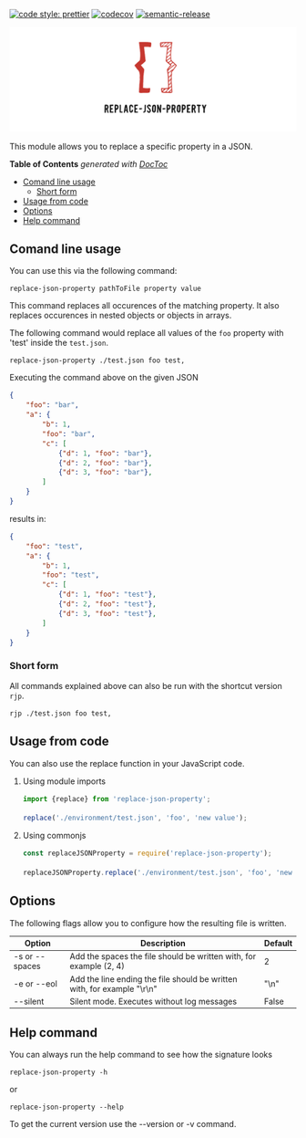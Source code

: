 

[![code style: prettier](https://img.shields.io/badge/code_style-prettier-ff69b4.svg?style=flat-square)](https://github.com/prettier/prettier)
[![codecov](https://codecov.io/gh/kreuzerk/replace-json-property/branch/master/graph/badge.svg)](https://codecov.io/gh/kreuzerk/replace-json-property)
[![semantic-release](https://img.shields.io/badge/%20%20%F0%9F%93%A6%F0%9F%9A%80-semantic--release-e10079.svg)](https://github.com/semantic-release/semantic-release)

![Logo](https://raw.githubusercontent.com/kreuzerk/replace-json-property/master/assets/logo.png)

This module allows you to replace a specific property in a JSON.

<!-- START doctoc generated TOC please keep comment here to allow auto update -->
<!-- DON'T EDIT THIS SECTION, INSTEAD RE-RUN doctoc TO UPDATE -->
**Table of Contents**  *generated with [DocToc](https://github.com/thlorenz/doctoc)*

- [Comand line usage](#comand-line-usage)
  - [Short form](#short-form)
- [Usage from code](#usage-from-code)
- [Options](#options)
- [Help command](#help-command)

<!-- END doctoc generated TOC please keep comment here to allow auto update -->

## Comand line usage

You can use this via the following command:

```
replace-json-property pathToFile property value
```

This command replaces all occurences of the matching property. It also replaces
occurences in nested objects or objects in arrays.

The following command would replace all values of the `foo` property with 'test' inside the `test.json`.
```
replace-json-property ./test.json foo test,
```
Executing the command above on the given JSON
```json
{
    "foo": "bar",
    "a": {
        "b": 1,
        "foo": "bar",
        "c": [
            {"d": 1, "foo": "bar"},
            {"d": 2, "foo": "bar"},
            {"d": 3, "foo": "bar"},
        ]
    }
}
```
results in:

```json
{
    "foo": "test",
   	"a": {
        "b": 1,
        "foo": "test",
        "c": [
            {"d": 1, "foo": "test"},
            {"d": 2, "foo": "test"},
            {"d": 3, "foo": "test"},
        ]
    }
}
```
### Short form

All commands explained above can also be run with the shortcut version `rjp`.
```
rjp ./test.json foo test,
```



## Usage from code

You can also use the replace function in your JavaScript code.

1. Using module imports

   ```javascript
   import {replace} from 'replace-json-property';
   
   replace('./environment/test.json', 'foo', 'new value');
   ```

2. Using commonjs

   ```javascript
   const replaceJSONProperty = require('replace-json-property');
   
   replaceJSONProperty.replace('./environment/test.json', 'foo', 'new value');
   ```

   

## Options

The following flags allow you to configure how the resulting file is written.

| Option | Description | Default |
| ------------- | ------------- |-----|
| -s or --spaces  | Add the spaces the file should be written with, for example (2, 4) | 2|
| -e or --eol  | Add the line ending the file should be written with, for example "\r\n" | "\n"|
| --silent | Silent mode. Executes without log messages | False |



## Help command

You can always run the help command to see how the signature looks
```
replace-json-property -h
```
or
```
replace-json-property --help
```
To get the current version use the --version or -v command.

